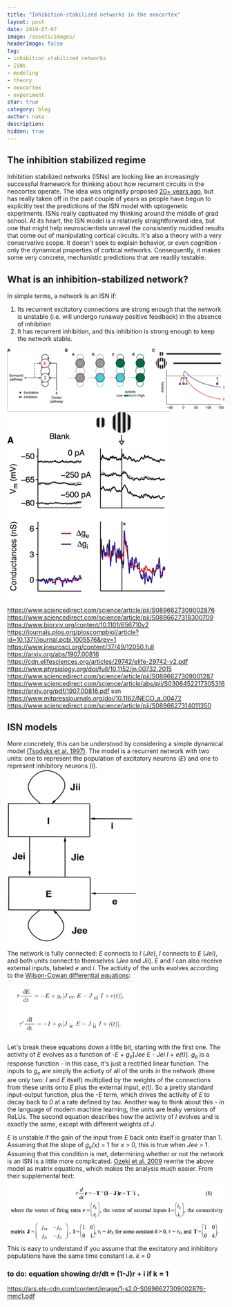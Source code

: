 ```yaml
---
title: "Inhibition-stabilized networks in the neocortex"
layout: post
date: 2019-07-07
image: /assets/images/
headerImage: false
tag:
- inhibition stabilized networks
- ISNs
- modeling
- theory
- neocortex
- experiment
star: true
category: blog
author: naka
description: 
hidden: true
---
```

## The inhibition stabilized regime
Inhibition stabilized networks (ISNs) are looking like an increasingly successful framework for thinking about how recurrent circuits in the neocortex operate. The idea was originally proposed [20+ years ago](https://www.jneurosci.org/content/17/11/4382.full), but has really taken off in the past couple of years as people have begun to explicitly test the predictions of the ISN model with optogenetic experiments. ISNs really captivated my thinking around the middle of grad school. At its heart, the ISN model is a relatively straightforward idea, but one that might help neuroscientists unravel the consistently muddled results that come out of manipulating cortical circuits. It's also a theory with a very conservative scope. It doesn't seek to explain behavior, or even cognition - only the dynamical properties of cortical networks. Consequently, it makes some very concrete, mechanistic predictions that are readily testable. 

## What is an inhibition-stabilized network?
In simple terms, a network is an ISN if: 
1) Its recurrent excitatory connections are strong enough that the network is unstable (i.e. will undergo runaway positive feedback) in the absence of inhibition
2) It has recurrent inhibition, and this inhibition is strong enough to keep the network stable. 

![](/assets/images/2019-07-07-inhibition-stabilized-networks/2019-07-07-17-39-55.png)
![](/assets/images/2019-07-07-inhibition-stabilized-networks/2019-07-07-17-41-31.png)

https://www.sciencedirect.com/science/article/pii/S0896627309002876
https://www.sciencedirect.com/science/article/pii/S0896627318300709
https://www.biorxiv.org/content/10.1101/656710v2
https://journals.plos.org/ploscompbiol/article?id=10.1371/journal.pcbi.1005576&rev=1
https://www.jneurosci.org/content/37/49/12050.full
https://arxiv.org/abs/1907.00816
https://cdn.elifesciences.org/articles/29742/elife-29742-v2.pdf
https://www.physiology.org/doi/full/10.1152/jn.00732.2015
https://www.sciencedirect.com/science/article/pii/S0896627309001287
https://www.sciencedirect.com/science/article/abs/pii/S0306452217305316
https://arxiv.org/pdf/1907.00816.pdf
ssn
https://www.mitpressjournals.org/doi/10.1162/NECO_a_00472
https://www.sciencedirect.com/science/article/pii/S0896627314011350
## ISN models
More concretely, this can be understood by considering a simple dynamical model [(Tsodyks et al. 1997)](https://www.jneurosci.org/content/17/11/4382.full). The model is a recurrent network with two units: one to represent the population of excitatory neurons (_E_) and one to represent inhibitory neurons (_I_). 
<img src='../assets/images/2019-07-07-inhibition-stabilized-networks/2019-07-07-15-23-45.png' alt = 'Tsodyks et al. Fig. 3' width=300 height=400> 

The network is fully connected: _E_ connects to _I_ (_Jie_), _I_ connects to _E_ (_Jei_), and both units connect to themselves (_Jee_ and _Jii_). _E_ and _I_ can also receive external inputs, labeled _e_ and _i_.
The activity of the units evolves according to the [Wilson-Cowan differential equations](https://www.cell.com/biophysj/pdf/S0006-3495(72)86068-5.pdf):
<br/>

![](/assets/images/2019-07-07-inhibition-stabilized-networks/2019-07-07-15-32-14.png)

Let's break these equations down a little bit, starting with the first one. The activity of _E_ evolves as a function of -_E_ + _g<sub>e</sub>_[_Jee E_  - _Jei I_ + _e(t)_]. _g<sub>e</sub>_ is a response function - in this case, it's just a rectified linear function. The inputs to _g<sub>e</sub>_ are simply the activity of all of the units in the network (there are only two: _I_ and _E_ itself) multiplied by the weights of the connections from these units onto _E_ plus the external input, _e(t)_. So a pretty standard input-output function, plus the _-E_ term, which drives the activity of _E_ to decay back to 0 at a rate defined by tau. Another way to think about this - in the language of modern machine learning, the units are leaky versions of ReLUs. The second equation describes how the activity of _I_ evolves and is exactly the same, except with different weights of _J_. 

_E_ is unstable if the gain of the input from _E_ back onto itself is greater than 1. Assuming that the slope of _g<sub>e</sub>(x)_ = 1 for _x_ > 0, this is true when _Jee_ > 1. Assuming that this condition is met, determining whether or not the network is an ISN is a little more complicated. [Ozeki et al. 2009](https://www.sciencedirect.com/science/article/pii/S0896627309002876) rewrite the above model as matrix equations, which makes the analysis much easier. From their supplemental text:
![](/assets/images/2019-07-07-inhibition-stabilized-networks/2019-07-07-17-07-24.png)
This is easy to understand if you assume that the excitatory and inhibitory populations have the same time constant i.e. _k_ = 0

### to do: equation showing dr/dt = (1-J)r + i if k = 1

https://ars.els-cdn.com/content/image/1-s2.0-S0896627309002876-mmc1.pdf